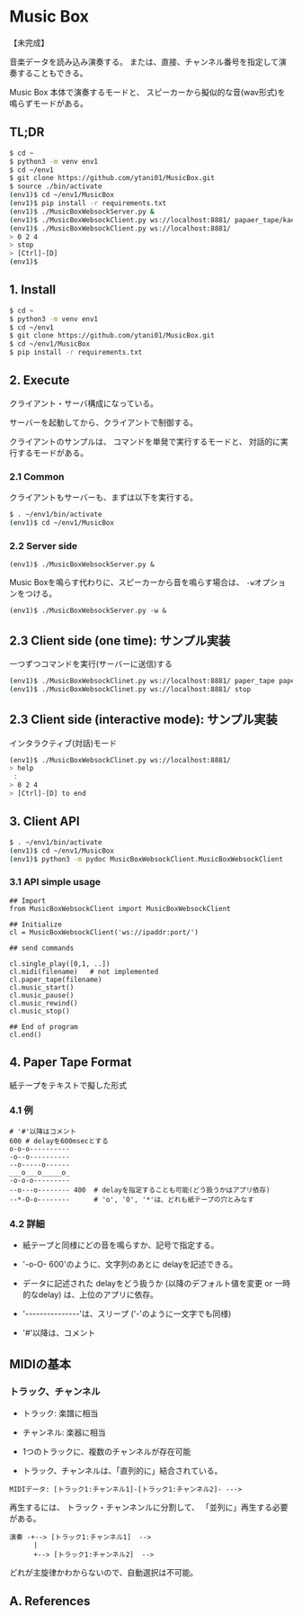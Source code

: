 # Music Box

【未完成】

音楽データを読み込み演奏する。
または、直接、チャンネル番号を指定して演奏することもできる。

Music Box 本体で演奏するモードと、
スピーカーから擬似的な音(wav形式)を鳴らずモードがある。


## TL;DR

```bash
$ cd ~
$ python3 -m venv env1
$ cd ~/env1
$ git clone https://github.com/ytani01/MusicBox.git
$ source ./bin/activate
(env1)$ cd ~/env1/MusicBox
(env1)$ pip install -r requirements.txt
(env1)$ ./MusicBoxWebsockServer.py &
(env1)$ ./MusicBoxWebsockClient.py ws://localhost:8881/ papaer_tape/kaeruno-uta.txt
(env1)$ ./MusicBoxWebsockClient.py ws://localhost:8881/
> 0 2 4
> stop
> [Ctrl]-[D]
(env1)$
```

## 1. Install

```bash
$ cd ~
$ python3 -m venv env1
$ cd ~/env1
$ git clone https://github.com/ytani01/MusicBox.git
$ cd ~/env1/MusicBox
$ pip install -r requirements.txt
```

## 2. Execute

クライアント・サーバ構成になっている。

サーバーを起動してから、クライアントで制御する。

クライアントのサンプルは、
コマンドを単発で実行するモードと、
対話的に実行するモードがある。

### 2.1 Common

クライアントもサーバーも、まずは以下を実行する。

```bash
$ . ~/env1/bin/activate
(env1)$ cd ~/env1/MusicBox
```

### 2.2 Server side

```
(env1)$ ./MusicBoxWebsockServer.py &
```

Music Boxを鳴らす代わりに、スピーカーから音を鳴らす場合は、
``-w``オプションをつける。

```
(env1)$ ./MusicBoxWebsockServer.py -w &
```

## 2.3 Client side (one time): サンプル実装

一つずつコマンドを実行(サーバーに送信)する

```bash
(env1)$ ./MusicBoxWebsockClinet.py ws://localhost:8881/ paper_tape paper_tape/kaeruno-uta.txt
(env1)$ ./MusicBoxWebsockClinet.py ws://localhost:8881/ stop
```
## 2.3 Client side (interactive mode): サンプル実装

インタラクティブ(対話)モード

```bash
(env1)$ ./MusicBoxWebsockClinet.py ws://localhost:8881/
> help
 :
> 0 2 4
> [Ctrl]-[D] to end
```

## 3. Client API

```bash
$ . ~/env1/bin/activate
(env1)$ cd ~/env1/MusicBox
(env1)$ python3 -m pydoc MusicBoxWebsockClient.MusicBoxWebsockClient
```

### 3.1 API simple usage

```python3
## Import
from MusicBoxWebsockClient import MusicBoxWebsockClient

## Initialize
cl = MusicBoxWebsockClient('ws://ipaddr:port/')

## send commands

cl.single_play([0,1, ..])
cl.midi(filename)   # not implemented
cl.paper_tape(filename)
cl.music_start()
cl.music_pause()
cl.music_rewind()
cl.music_stop()

## End of program
cl.end()
```

## 4. Paper Tape Format

紙テープをテキストで擬した形式


### 4.1 例

```
# '#'以降はコメント
600 # delayを600msecとする
o-o-o----------
-o--o----------
--o-----o------
___o___o_____o_
-o-o-o---------
--o---o-------- 400  # delayを指定することも可能(どう扱うかはアプリ依存)
--*-O-o--------      # 'o', 'O', '*'は、どれも紙テープの穴とみなす
```


### 4.2 詳細

* 紙テープと同様にどの音を鳴らすか、記号で指定する。

* '-o-O- 600'のように、文字列のあとに delayを記述できる。

* データに記述された delayをどう扱うか
  (以降のデフォルト値を変更 or 一時的なdelay)
  は、上位のアプリに依存。

* '---------------'は、スリープ
  ('-'のように一文字でも同様)

* '#'以降は、コメント


## MIDIの基本

### トラック、チャンネル

* トラック: 楽譜に相当
* チャンネル: 楽器に相当

* 1つのトラックに、複数のチャンネルが存在可能
* トラック、チャンネルは、「直列的に」結合されている。

```
MIDIデータ: [トラック1:チャンネル1]-[トラック1:チャンネル2]- --->
```

再生するには、
トラック・チャンネンルに分割して、
「並列に」再生する必要がある。

```
演奏 -+--> [トラック1:チャンネル1]  -->
      |
      +--> [トラック1:チャンネル2]  -->
```

どれが主旋律かわからないので、自動選択は不可能。

## A. References

